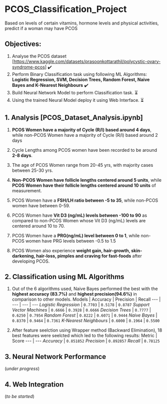 # PCOS_Classification_Project
Based on levels of certain vitamins, hormone levels and physical activities, predict if a woman may have PCOS

## Objectives: 
1.   Analyse the PCOS dataset [https://www.kaggle.com/datasets/prasoonkottarathil/polycystic-ovary-syndrome-pcos] :heavy_check_mark:
2.   Perform Binary Classification task using following ML Algorithms: **Logistic Regression, SVM, Decision Trees, Random Forest, Naive Bayes and K-Nearest Neighbours** :heavy_check_mark:
3.   Build Neural Network Model to perform Classification task. :hourglass_flowing_sand:
4.   Using the trained Neural Model deploy it using Web Interface. :hourglass_flowing_sand:



## 1. Analysis [PCOS_Dataset_Analysis.ipynb]
1.   **PCOS Women have a majority of Cycle (R/I) based around 4 days**, while non-PCOS Women have a majority of Cycle (R/I) based around 2 days
2.   Cycle Lengths among PCOS women have been recorded to be around **2-8 days**.
3.   The age of PCOS Women range from 20-45 yrs, with majority cases between 25-30 yrs.
4.   **Non-PCOS Women have follicle lengths centered around 5 units**, while **PCOS Women have their follicle lengths centered around 10 units** of measurement.

5.   PCOS Women have a **FSH/LH ratio between -5 to 35**, while non-PCOS women have between 0-59.
6.   PCOS Women have **Vit D3 (ng/mL) levels between -100 to 90** as compared to non-PCOS Women whose Vit D3 (ng/mL) levels are centered around 10 to 70.
7.   PCOS Women have a **PRG(ng/mL) level between 0 to 1**, while non-PCOS women have PRG levels between -0.5 to 1.5
8.   PCOS Women also experience **weight gain, hair-growth, skin-darkening, hair-loss, pimples and craving for fast-foods** after developing PCOS.

## 2. Classification using ML Algorithms
1.   Out of the 6 algorithms used, Naive Bayes performed the best with the **highest accuracy (83.7%)** and **highest precision(94.6%)** in comparison to other models.
       Models | Accuracy | Precision | Recall 
      --- | --- | --- | ---
      *Logistic Regression* | `0.7703` | `0.5178` |  `0.8787`
      *Support Vector Machines* | `0.6666` | `0.3928` |  `0.6666`
      *Decision Trees* | `0.7777` | `0.6250` |  `0.7954`
      *Random Forest* | `0.8222` | `0.6071` |  `0.9444`
      *Naive Bayes* | `0.8370` | `0.9464` |  `0.7361`
      *K-Nearest Neighbours* | `0.6000` | `0.1964` |  `0.5500`
      
3.   After feature seelction using Wrapper method (Backward Elimination), 18 best features were seelcted which led to the following results:
      Metric | Score 
      --- | --- 
      *Accuracy* | `0.851852` 
      *Precision* | `0.892857`
      *Recall* | `0.78125`
      
 ## 3. Neural Network Performance
 (*under progress*)
 
  ## 4. Web Integration
 (*to be started*)
